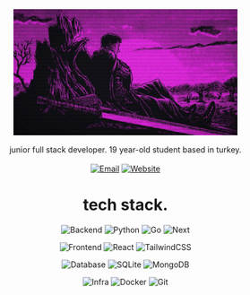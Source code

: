 <div align="center">
  
<img src="./banner.png" alt="Banner" width="400"/>

junior full stack developer. 19 year-old student based in turkey.<br><br>
[![Email](https://img.shields.io/badge/Email-000000?style=for-the-badge&logo=gmail&logoColor=white)](mailto:contact@mirac.dev?subject=[GitHub])
[![Website](https://img.shields.io/badge/website-000000?style=for-the-badge&logo=About.me&logoColor=white)](https://mirac.dev)
<!-- [![Github](https://img.shields.io/github/followers/lilmirac?label=Follow&style=social)](https://github.com/lilmirac) -->
<!--[![](https://visitcount.itsvg.in/api?id=lilmirac&icon=0&color=565f89)](https://visitcount.itsvg.in) -->
# tech stack.
![Backend](https://img.shields.io/badge/Backend-%23000000.svg?style=for-the-badge&logo=ghost&logoColor=white)
![Python](https://img.shields.io/badge/Python-3776AB?style=for-the-badge&logo=python&logoColor=white)
![Go](https://img.shields.io/badge/Go-00ADD8?style=for-the-badge&logo=go&logoColor=white)
![Next](https://img.shields.io/badge/next.js-000000?style=for-the-badge&logo=nextdotjs&logoColor=white)

![Frontend](https://img.shields.io/badge/Frontend-%23000000.svg?style=for-the-badge&logo=ghost&logoColor=white)
![React](https://img.shields.io/badge/React-20232A?style=for-the-badge&logo=react&logoColor=61DAFB)
![TailwindCSS](https://img.shields.io/badge/Tailwind_CSS-38B2AC?style=for-the-badge&logo=tailwind-css&logoColor=white)

![Database](https://img.shields.io/badge/Database-%23000000.svg?style=for-the-badge&logo=ghost&logoColor=white)
![SQLite](https://img.shields.io/badge/SQLite-07405E?style=for-the-badge&logo=sqlite&logoColor=white)
![MongoDB](https://img.shields.io/badge/MongoDB-4EA94B?style=for-the-badge&logo=mongodb&logoColor=white)

![Infra](https://img.shields.io/badge/Infrastructure-%23000000.svg?style=for-the-badge&logo=ghost&logoColor=white)
![Docker](https://img.shields.io/badge/Docker-2496ED?style=for-the-badge&logo=docker&logoColor=white)
![Git](https://img.shields.io/badge/Git-F05032?style=for-the-badge&logo=git&logoColor=white)
<!--# github stats.-->
<!--![](https://github-readme-stats.vercel.app/api?username=lilmirac&theme=tokyonight&hide_border=true&include_all_commits=true&count_private=true)<br/>-->
<!--![](https://github-readme-stats.vercel.app/api/top-langs/?username=lilmirac&theme=tokyonight&hide_border=true&include_all_commits=false&count_private=true&layout=compact)-->
<!--! --- -->
</div>
